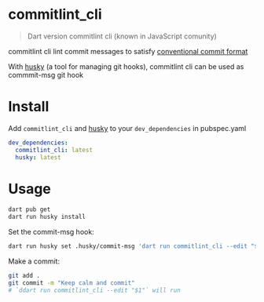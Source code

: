 # commitlint_cli

> Dart version commitlint cli (known in JavaScript comunity)

commitlint cli lint commit messages to satisfy [conventional commit format](https://www.conventionalcommits.org/)

With [husky](https://pub.dev/packages/husky) (a tool for managing git hooks), commitlint cli can be used as commmit-msg git hook

# Install

Add `commitlint_cli` and [husky](https://pub.dev/packages/husky) to your `dev_dependencies` in pubspec.yaml

```yaml
dev_dependencies:
  commitlint_cli: latest
  husky: latest
```

# Usage

```sh
dart pub get
dart run husky install
```

Set the commit-msg hook:

```sh
dart run husky set .husky/commit-msg 'dart run commitlint_cli --edit "$1"'
```

Make a commit:

```sh
git add .
git commit -m "Keep calm and commit"
# `ddart run commitlint_cli --edit "$1"` will run
```